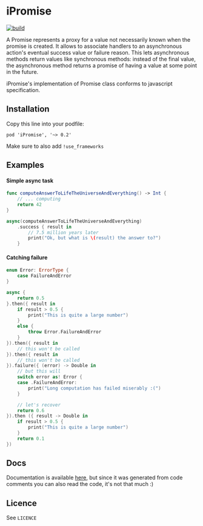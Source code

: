 # iPromise

[![build](https://travis-ci.org/theddnc/iPromise.svg?branch=master)](https://travis-ci.org/theddnc/iPromise)

A Promise represents a proxy for a value not necessarily known when the promise
is created. It allows to associate handlers to an asynchronous action's eventual
success value or failure reason. This lets asynchronous methods return values like 
synchronous methods: instead of the final value, the asynchronous method returns 
a promise of having a value at some point in the future.

iPromise's implementation of Promise class conforms to javascript specification. 

## Installation

Copy this line into your podfile:

```pod 'iPromise', '~> 0.2'```

Make sure to also add ```!use_frameworks```

## Examples

#### Simple async task

```swift
func computeAnswerToLifeTheUniverseAndEverything() -> Int {
    // ... computing
    return 42
}

async(computeAnswerToLifeTheUniverseAndEverything)
    .success { result in
        // 7.5 million years later
        print("Ok, but what is \(result) the answer to?")
    }   
```

#### Catching failure 

```swift
enum Error: ErrorType {
    case FailureAndError
}

async {
    return 0.5
}.then({ result in
    if result > 0.5 {
        print("This is quite a large number")
    }
    else {
        throw Error.FailureAndError
    }
}).then({ result in
    // this won't be called
}).then({ result in
    // this won't be called
}).failure({ (error) -> Double in
    // but this will
    switch error as! Error {
    case .FailureAndError:
        print("Long computation has failed miserably :(")
    }

    // let's recover
    return 0.6
}).then ({ result -> Double in
    if result > 0.5 {
        print("This is quite a large number")
    }
    return 0.1
})
```

## Docs

Documentation is available [here](http://cocoadocs.org/docsets/iPromise/0.1.0/), but
since it was generated from code comments you can also read the code, it's not that
much :)

## Licence

See ```LICENCE``` 
